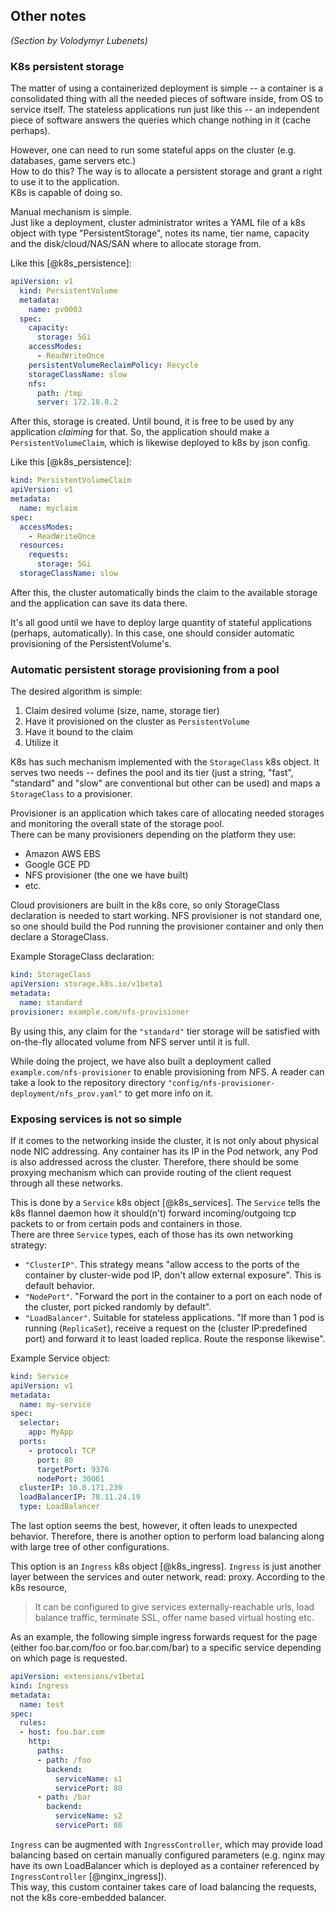 
## Other notes

_(Section by Volodymyr Lubenets)_

### K8s persistent storage

The matter of using a containerized deployment is simple -- a container is a consolidated thing with all the needed pieces of software inside, from OS to service itself. The stateless applications run just like this -- an independent piece of software answers the queries which change nothing in it (cache perhaps).

However, one can need to run some stateful apps on the cluster (e.g. databases, game servers etc.)  
How to do this? The way is to allocate a persistent storage and grant a right to use it to the application.  
K8s is capable of doing so.

Manual mechanism is simple.  
Just like a deployment, cluster administrator writes a YAML file of a k8s object with type "PersistentStorage", notes its name, tier name, capacity and the disk/cloud/NAS/SAN where to allocate storage from.

Like this [@k8s_persistence]:

```yaml
apiVersion: v1
  kind: PersistentVolume
  metadata:
    name: pv0003
  spec:
    capacity:
      storage: 5Gi
    accessModes:
      - ReadWriteOnce
    persistentVolumeReclaimPolicy: Recycle
    storageClassName: slow
    nfs:
      path: /tmp
      server: 172.18.0.2
```

After this, storage is created. Until bound, it is free to be used by any application *claiming* for that. So, the application should make a `PersistentVolumeClaim`, which is likewise deployed to k8s by json config.

Like this [@k8s_persistence]:

```yaml
kind: PersistentVolumeClaim
apiVersion: v1
metadata:
  name: myclaim
spec:
  accessModes:
    - ReadWriteOnce
  resources:
    requests:
      storage: 5Gi
  storageClassName: slow
```
After this, the cluster automatically binds the claim to the available storage and the application can save its data there.

It's all good until we have to deploy large quantity of stateful applications (perhaps, automatically). In this case, one should consider automatic provisioning of the PersistentVolume's.

### Automatic persistent storage provisioning from a pool

The desired algorithm is simple:

1. Claim desired volume (size, name, storage tier)
2. Have it provisioned on the cluster as `PersistentVolume`
3. Have it bound to the claim
4. Utilize it

K8s has such mechanism implemented with the `StorageClass` k8s object. It serves two needs -- defines the pool and its tier (just a string, "fast", "standard" and "slow" are conventional but other can be used) and maps a `StorageClass` to a provisioner.

Provisioner is an application which takes care of allocating needed storages and monitoring the overall state of the storage pool.  
There can be many provisioners depending on the platform they use:

* Amazon AWS EBS
* Google GCE PD
* NFS provisioner (the one we have built)
* etc.

Cloud provisioners are built in the k8s core, so only StorageClass declaration is needed to start working.
NFS provisioner is not standard one, so one should build the Pod running the provisioner container and only then declare a StorageClass.

Example StorageClass declaration:

```yaml
kind: StorageClass
apiVersion: storage.k8s.io/v1beta1
metadata:
  name: standard
provisioner: example.com/nfs-provisioner
```

By using this, any claim for the `"standard"` tier storage will be satisfied with on-the-fly allocated volume from NFS server until it is full.

While doing the project, we have also built a deployment called `example.com/nfs-provisioner` to enable provisioning from NFS. A reader can take a look to the repository directory `"config/nfs-provisioner-deployment/nfs_prov.yaml"` to get more info on it.

### Exposing services is not so simple

If it comes to the networking inside the cluster, it is not only about physical node NIC addressing. Any container has its IP in the Pod network, any Pod is also addressed across the cluster. Therefore, there should be some proxying mechanism which can provide routing of the client request through all these networks.

This is done by a `Service` k8s object [@k8s_services]. The `Service` tells the k8s flannel daemon how it should(n't) forward incoming/outgoing tcp packets to or from certain pods and containers in those.  
There are three `Service` types, each of those has its own networking strategy:

* `"ClusterIP"`. This strategy means "allow access to the ports of the container by cluster-wide pod IP, don't allow external exposure". This is default behavior.
* `"NodePort"`. "Forward the port in the container to a port on each node of the cluster, port picked randomly by default".
* `"LoadBalancer"`. Suitable for stateless applications. "If more than 1 pod is running (`ReplicaSet`), receive a request on the (cluster IP:predefined port) and forward it to least loaded replica. Route the response likewise".

Example Service object:

```yaml
kind: Service
apiVersion: v1
metadata:
  name: my-service
spec:
  selector:
    app: MyApp
  ports:
    - protocol: TCP
      port: 80
      targetPort: 9376
      nodePort: 30061
  clusterIP: 10.0.171.239
  loadBalancerIP: 78.11.24.19
  type: LoadBalancer
```

The last option seems the best, however, it often leads to unexpected behavior. Therefore, there is another option to perform load balancing along with large tree of other configurations.

This option is an `Ingress` k8s object [@k8s_ingress]. `Ingress` is just another layer between the services and outer network, read: proxy. According to the k8s resource,

> It can be configured to give services externally-reachable urls, load balance traffic, terminate SSL, offer name based virtual hosting etc.

As an example, the following simple ingress forwards request for the page (either foo.bar.com/foo or foo.bar.com/bar) to a specific service depending on which page is requested.

```yaml
apiVersion: extensions/v1beta1
kind: Ingress
metadata:
  name: test
spec:
  rules:
  - host: foo.bar.com
    http:
      paths:
      - path: /foo
        backend:
          serviceName: s1
          servicePort: 80
      - path: /bar
        backend:
          serviceName: s2
          servicePort: 80
```

`Ingress` can be augmented with `IngressController`, which may provide load balancing based on certain manually configured parameters (e.g. nginx may have its own LoadBalancer which is deployed as a container referenced by `IngressController` [@nginx_ingress]).  
This way, this custom container takes care of load balancing the requests, not the k8s core-embedded balancer.

